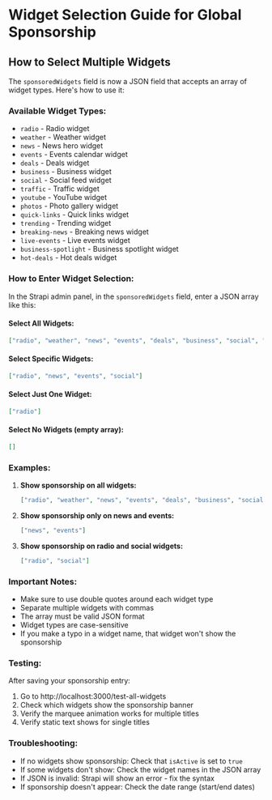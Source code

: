 # Widget Selection Guide for Global Sponsorship

## How to Select Multiple Widgets

The `sponsoredWidgets` field is now a JSON field that accepts an array of widget types. Here's how to use it:

### Available Widget Types:
- `radio` - Radio widget
- `weather` - Weather widget  
- `news` - News hero widget
- `events` - Events calendar widget
- `deals` - Deals widget
- `business` - Business widget
- `social` - Social feed widget
- `traffic` - Traffic widget
- `youtube` - YouTube widget
- `photos` - Photo gallery widget
- `quick-links` - Quick links widget
- `trending` - Trending widget
- `breaking-news` - Breaking news widget
- `live-events` - Live events widget
- `business-spotlight` - Business spotlight widget
- `hot-deals` - Hot deals widget

### How to Enter Widget Selection:

In the Strapi admin panel, in the `sponsoredWidgets` field, enter a JSON array like this:

#### Select All Widgets:
```json
["radio", "weather", "news", "events", "deals", "business", "social", "traffic", "youtube", "photos", "quick-links", "trending", "breaking-news", "live-events", "business-spotlight", "hot-deals"]
```

#### Select Specific Widgets:
```json
["radio", "news", "events", "social"]
```

#### Select Just One Widget:
```json
["radio"]
```

#### Select No Widgets (empty array):
```json
[]
```

### Examples:

1. **Show sponsorship on all widgets:**
   ```json
   ["radio", "weather", "news", "events", "deals", "business", "social", "traffic", "youtube", "photos", "quick-links", "trending", "breaking-news", "live-events", "business-spotlight", "hot-deals"]
   ```

2. **Show sponsorship only on news and events:**
   ```json
   ["news", "events"]
   ```

3. **Show sponsorship on radio and social widgets:**
   ```json
   ["radio", "social"]
   ```

### Important Notes:

- Make sure to use double quotes around each widget type
- Separate multiple widgets with commas
- The array must be valid JSON format
- Widget types are case-sensitive
- If you make a typo in a widget name, that widget won't show the sponsorship

### Testing:

After saving your sponsorship entry:
1. Go to http://localhost:3000/test-all-widgets
2. Check which widgets show the sponsorship banner
3. Verify the marquee animation works for multiple titles
4. Verify static text shows for single titles

### Troubleshooting:

- If no widgets show sponsorship: Check that `isActive` is set to `true`
- If some widgets don't show: Check the widget names in the JSON array
- If JSON is invalid: Strapi will show an error - fix the syntax
- If sponsorship doesn't appear: Check the date range (start/end dates)
